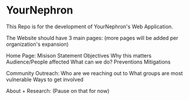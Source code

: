 # YourNephron
This Repo is for the development of YourNephron's Web Application. 

The Website should have 3 main pages:
(more pages will be added per organization's expansion)

Home Page:
Misison Statement
Objectives
Why this matters
Audience/People affected
What can we do?
Preventions
Mitigations

Community Outreach:
Who are we reaching out to
What groups are most vulnerable
Ways to get involved

About + Research:
(Pause on that for now)

